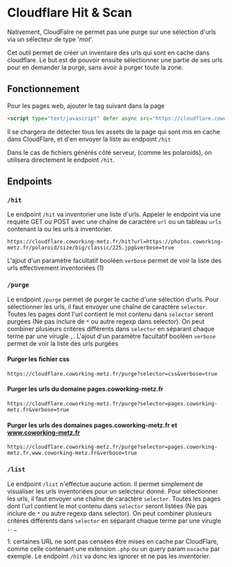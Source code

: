 # Cloudflare Hit & Scan

Nativement, CloudFalre ne permet pas une purge sur une sélection d'urls via un sélecteur de type '*mot*'.

Cet outil permet de créer un inventaire des urls qui sont en cache dans cloudflare. Le but est de pouvoir ensuite sélectionner une partie de ses urls pour en demander la purge, sans avoir à purger toute la zone. 


## Fonctionnement
Pour les pages web, ajouter le tag suivant dans la page
```html
<script type="text/javascript" defer async src="https://cloudflare.coworking-metz.fr/cf.js"></script>
```

Il se chargera de détecter tous les assets de la page qui sont mis en cache dans CloudFlare, et d'en envoyer la liste au endpoint `/hit`


Dans le cas de fichiers générés côté serveur, (comme les polaroids), on utilisera directement le endpoint `/hit`.

## Endpoints

### `/hit`
Le endpoint `/hit` va inventorier une liste d'urls. Appeler le endpoint via une requète GET ou POST avec une chaîne de caractère `url` ou un tableau `urls` contenant la ou les urls à inventorier.

```
https://cloudflare.coworking-metz.fr/hit?url=https://photos.coworking-metz.fr/polaroid/size/big/classic/225.jpg&verbose=true
```

L'ajout d'un paramètre facultatif booléen `verbose` permet de voir la liste des urls effectivement inventoriées (1)

### `/purge`
 Le endpoint `/purge` permet de purger le cache d'une sélection d'urls. Pour sélectionner les urls, il faut envoyer une chaîne de caractère `selector`. Toutes les pages dont l'url contient le mot contenu dans `selector` seront purgées (Ne pas inclure de `*` ou autre regexp dans selector).
 On peut combiner plusieurs critères différents dans `selector` en séparant chaque terme par une virugle `,`.
 L'ajout d'un paramètre facultatif booléen `verbose` permet de voir la liste des urls purgées

#### Purger les fichier css
```
https://cloudflare.coworking-metz.fr/purge?selector=css&verbose=true
```
#### Purger les urls du domaine pages.coworking-metz.fr
```
https://cloudflare.coworking-metz.fr/purge?selector=pages.coworking-metz.fr&verbose=true
```
#### Purger les urls des domaines pages.coworking-metz.fr et www.coworking-metz.fr
```
https://cloudflare.coworking-metz.fr/purge?selector=pages.coworking-metz.fr,www.coworking-metz.fr&verbose=true
```

### `/list`
 Le endpoint `/list` n'effectue aucune action. Il permet simplement de visualiser les urls inventoriées pour un selecteur donné. Pour sélectionner les urls, il faut envoyer une chaîne de caractère `selector`. Toutes les pages dont l'url contient le mot contenu dans `selector` seront listées (Ne pas inclure de `*` ou autre regexp dans selector).
 On peut combiner plusieurs critères différents dans `selector` en séparant chaque terme par une virugle `,`.
_

1: certaines URL ne sont pas censées être mises en cache par CloudFlare, comme celle contenant une extension `.php` ou un query param `nocache` par exemple. Le endpoint `/hit` va donc les ignorer et ne pas les inventorier.